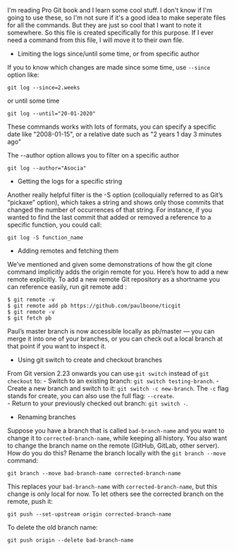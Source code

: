 I'm reading Pro Git book and I learn some cool stuff. I don't know if I'm going to use these, so I'm not sure if it's a good idea to make seperate files for all the commands. But they are just so cool that I want to note it somewhere. So this file is created specifically for this purpose. If I ever need a command from this file, I will move it to their own file.

- Limiting the logs since/until some time, or from specific author

If you to know which changes are made since some time, use `--since` option like:

```
git log --since=2.weeks
```
or until some time
```
git log --until="20-01-2020"
```

These commands works with lots of formats, you can specify a specific date like "2008-01-15", or a relative date such as "2 years 1 day 3 minutes ago"

The --author option allows you to filter on a specific author
```
git log --author="Asocia"
```

- Getting the logs for a specific string 


Another really helpful filter is the -S option (colloquially referred to as Git’s “pickaxe” option), which takes a string and shows only those commits that changed the number of occurrences of that string. For instance, if you wanted to find the last commit that added or removed a reference to a specific function, you could call:
```
git log -S function_name
```


- Adding remotes and fetching them


We’ve mentioned and given some demonstrations of how the git clone command implicitly adds the origin remote for you. Here’s how to add a new remote explicitly. To add a new remote Git repository as a shortname you can reference easily, run git remote add <shortname> <url>:

```
$ git remote -v
$ git remote add pb https://github.com/paulboone/ticgit
$ git remote -v
$ git fetch pb
```
Paul’s master branch is now accessible locally as pb/master — you can merge it into one of your branches, or you can check out a local branch at that point if you want to inspect it.

- Using git switch to create and checkout branches

From Git version 2.23 onwards you can use `git switch` instead of `git checkout` to:
    - Switch to an existing branch: `git switch testing-branch`.
    - Create a new branch and switch to it: `git switch -c new-branch`. The `-c` flag stands for create, you can also use the full flag: `--create`.  
    - Return to your previously checked out branch: `git switch -`.


- Renaming branches

Suppose you have a branch that is called `bad-branch-name` and you want to change it to `corrected-branch-name`, while keeping all history. You also want to change the branch name on the remote (GitHub, GitLab, other server). How do you do this? Rename the branch locally with the `git branch --move` command:
```
git branch --move bad-branch-name corrected-branch-name
```

This replaces your `bad-branch-name` with `corrected-branch-name`, but this change is only local for now. To let others see the corrected branch on the remote, push it:

```
git push --set-upstream origin corrected-branch-name
```
To delete the old branch name:
```
git push origin --delete bad-branch-name
```
